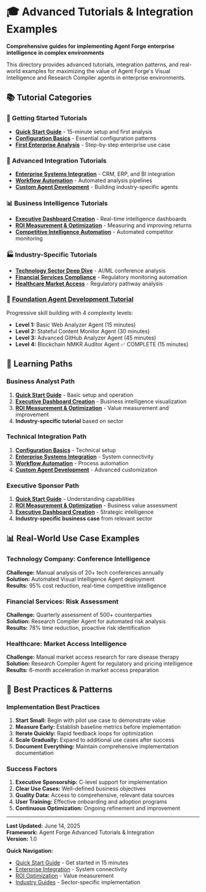# 🎓 Advanced Tutorials & Integration Examples

**Comprehensive guides for implementing Agent Forge enterprise intelligence in complex environments**

This directory provides advanced tutorials, integration patterns, and real-world examples for maximizing the value of Agent Forge's Visual Intelligence and Research Compiler agents in enterprise environments.

## 📚 **Tutorial Categories**

### **🚀 Getting Started Tutorials**
- **[Quick Start Guide](QUICK_START.md)** - 15-minute setup and first analysis
- **[Configuration Basics](CONFIGURATION_BASICS.md)** - Essential configuration patterns
- **[First Enterprise Analysis](FIRST_ENTERPRISE_ANALYSIS.md)** - Step-by-step enterprise use case

### **🔧 Advanced Integration Tutorials**
- **[Enterprise Systems Integration](ENTERPRISE_INTEGRATION.md)** - CRM, ERP, and BI integration
- **[Workflow Automation](WORKFLOW_AUTOMATION.md)** - Automated analysis pipelines
- **[Custom Agent Development](CUSTOM_AGENT_DEVELOPMENT.md)** - Building industry-specific agents

### **📊 Business Intelligence Tutorials**
- **[Executive Dashboard Creation](EXECUTIVE_DASHBOARDS.md)** - Real-time intelligence dashboards
- **[ROI Measurement & Optimization](ROI_OPTIMIZATION.md)** - Measuring and improving returns
- **[Competitive Intelligence Automation](COMPETITIVE_INTELLIGENCE.md)** - Automated competitor monitoring

### **🏭 Industry-Specific Tutorials**
- **[Technology Sector Deep Dive](TECHNOLOGY_DEEP_DIVE.md)** - AI/ML conference analysis
- **[Financial Services Compliance](FINSERV_COMPLIANCE.md)** - Regulatory monitoring automation
- **[Healthcare Market Access](HEALTHCARE_MARKET_ACCESS.md)** - Regulatory pathway analysis

### **🎯 [Foundation Agent Development Tutorial](AGENT_DEVELOPMENT_TUTORIAL.md)**
Progressive skill building with 4 complexity levels:
- **Level 1:** Basic Web Analyzer Agent (15 minutes)
- **Level 2:** Stateful Content Monitor Agent (30 minutes)
- **Level 3:** Advanced GitHub Analyzer Agent (45 minutes)
- **Level 4:** Blockchain NMKR Auditor Agent ✅ COMPLETE (15 minutes)

## 🎯 **Learning Paths**

### **Business Analyst Path**
1. **[Quick Start Guide](QUICK_START.md)** - Basic setup and operation
2. **[Executive Dashboard Creation](EXECUTIVE_DASHBOARDS.md)** - Business intelligence visualization
3. **[ROI Measurement & Optimization](ROI_OPTIMIZATION.md)** - Value measurement and improvement
4. **Industry-specific tutorial** based on sector

### **Technical Integration Path**
1. **[Configuration Basics](CONFIGURATION_BASICS.md)** - Technical setup
2. **[Enterprise Systems Integration](ENTERPRISE_INTEGRATION.md)** - System connectivity
3. **[Workflow Automation](WORKFLOW_AUTOMATION.md)** - Process automation
4. **[Custom Agent Development](CUSTOM_AGENT_DEVELOPMENT.md)** - Advanced customization

### **Executive Sponsor Path**
1. **[Quick Start Guide](QUICK_START.md)** - Understanding capabilities
2. **[ROI Measurement & Optimization](ROI_OPTIMIZATION.md)** - Business value assessment
3. **[Executive Dashboard Creation](EXECUTIVE_DASHBOARDS.md)** - Strategic intelligence
4. **Industry-specific business case** from relevant sector

## 📊 **Real-World Use Case Examples**

### **Technology Company: Conference Intelligence**
**Challenge:** Manual analysis of 20+ tech conferences annually  
**Solution:** Automated Visual Intelligence Agent deployment  
**Results:** 95% cost reduction, real-time competitive intelligence

### **Financial Services: Risk Assessment**
**Challenge:** Quarterly assessment of 500+ counterparties  
**Solution:** Research Compiler Agent for automated risk analysis  
**Results:** 78% time reduction, proactive risk identification

### **Healthcare: Market Access Intelligence**
**Challenge:** Manual market access research for rare disease therapy  
**Solution:** Research Compiler Agent for regulatory and pricing intelligence  
**Results:** 6-month acceleration in market access preparation

## 🎯 **Best Practices & Patterns**

### **Implementation Best Practices**
1. **Start Small:** Begin with pilot use case to demonstrate value
2. **Measure Early:** Establish baseline metrics before implementation
3. **Iterate Quickly:** Rapid feedback loops for optimization
4. **Scale Gradually:** Expand to additional use cases after success
5. **Document Everything:** Maintain comprehensive implementation documentation

### **Success Factors**
1. **Executive Sponsorship:** C-level support for implementation
2. **Clear Use Cases:** Well-defined business objectives
3. **Quality Data:** Access to comprehensive, relevant data sources
4. **User Training:** Effective onboarding and adoption programs
5. **Continuous Optimization:** Ongoing refinement and improvement

---

**Last Updated:** June 14, 2025  
**Framework:** Agent Forge Advanced Tutorials & Integration  
**Version:** 1.0

**Quick Navigation:**
- [Quick Start Guide](QUICK_START.md) - Get started in 15 minutes
- [Enterprise Integration](ENTERPRISE_INTEGRATION.md) - System connectivity
- [ROI Optimization](ROI_OPTIMIZATION.md) - Value measurement
- [Industry Guides](../industries/README.md) - Sector-specific implementation